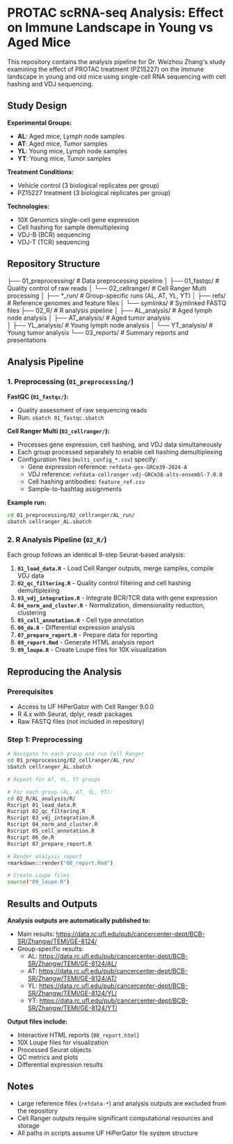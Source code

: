 # PROTAC scRNA-seq Analysis: Effect on Immune Landscape in Young vs Aged Mice

This repository contains the analysis pipeline for Dr. Weizhou Zhang's study examining the effect of PROTAC treatment (PZ15227) on the immune landscape in young and old mice using single-cell RNA sequencing with cell hashing and VDJ sequencing.

## Study Design

**Experimental Groups:**
- **AL**: Aged mice, Lymph node samples
- **AT**: Aged mice, Tumor samples  
- **YL**: Young mice, Lymph node samples
- **YT**: Young mice, Tumor samples

**Treatment Conditions:**
- Vehicle control (3 biological replicates per group)
- PZ15227 treatment (3 biological replicates per group)

**Technologies:**
- 10X Genomics single-cell gene expression
- Cell hashing for sample demultiplexing
- VDJ-B (BCR) sequencing
- VDJ-T (TCR) sequencing

## Repository Structure

├── 01_preprocessing/          # Data preprocessing pipeline
│   ├── 01_fastqc/            # Quality control of raw reads
│   └── 02_cellranger/        # Cell Ranger Multi processing
│       ├── *_run/            # Group-specific runs (AL, AT, YL, YT)
│       ├── refs/             # Reference genomes and feature files
│       └── symlinks/         # Symlinked FASTQ files
├── 02_R/                     # R analysis pipeline
│   ├── AL_analysis/          # Aged lymph node analysis
│   ├── AT_analysis/          # Aged tumor analysis  
│   ├── YL_analysis/          # Young lymph node analysis
│   └── YT_analysis/          # Young tumor analysis
└── 03_reports/               # Summary reports and presentations

## Analysis Pipeline

### 1. Preprocessing (`01_preprocessing/`)

**FastQC (`01_fastqc/`):**
- Quality assessment of raw sequencing reads
- Run: `sbatch 01_fastqc.sbatch`

**Cell Ranger Multi (`02_cellranger/`):**
- Processes gene expression, cell hashing, and VDJ data simultaneously
- Each group processed separately to enable cell hashing demultiplexing
- Configuration files (`multi_config_*.csv`) specify:
  - Gene expression reference: `refdata-gex-GRCm39-2024-A`
  - VDJ reference: `refdata-cellranger-vdj-GRCm38-alts-ensembl-7.0.0`
  - Cell hashing antibodies: `feature_ref.csv`
  - Sample-to-hashtag assignments

**Example run:**
```bash
cd 01_preprocessing/02_cellranger/AL_run/
sbatch cellranger_AL.sbatch
```

### 2. R Analysis Pipeline (`02_R/`)

Each group follows an identical 9-step Seurat-based analysis:

1. **`01_load_data.R`** - Load Cell Ranger outputs, merge samples, compile VDJ data
2. **`02_qc_filtering.R`** - Quality control filtering and cell hashing demultiplexing  
3. **`03_vdj_integration.R`** - Integrate BCR/TCR data with gene expression
4. **`04_norm_and_cluster.R`** - Normalization, dimensionality reduction, clustering
5. **`05_cell_annotation.R`** - Cell type annotation
6. **`06_de.R`** - Differential expression analysis
7. **`07_prepare_report.R`** - Prepare data for reporting
8. **`08_report.Rmd`** - Generate HTML analysis report
9. **`09_loupe.R`** - Create Loupe files for 10X visualization

## Reproducing the Analysis

### Prerequisites
- Access to UF HiPerGator with Cell Ranger 9.0.0
- R 4.x with Seurat, dplyr, readr packages
- Raw FASTQ files (not included in repository)

### Step 1: Preprocessing

```bash
# Navigate to each group and run Cell Ranger
cd 01_preprocessing/02_cellranger/AL_run/
sbatch cellranger_AL.sbatch

# Repeat for AT, YL, YT groups

# For each group (AL, AT, YL, YT):
cd 02_R/AL_analysis/R/
Rscript 01_load_data.R
Rscript 02_qc_filtering.R
Rscript 03_vdj_integration.R
Rscript 04_norm_and_cluster.R
Rscript 05_cell_annotation.R
Rscript 06_de.R
Rscript 07_prepare_report.R

# Render analysis report
rmarkdown::render("08_report.Rmd")

# Create Loupe files
source("09_loupe.R")
```

## Results and Outputs

**Analysis outputs are automatically published to:**
- Main results: https://data.rc.ufl.edu/pub/cancercenter-dept/BCB-SR/Zhangw/TEMI/GE-8124/
- Group-specific results:
  - AL: https://data.rc.ufl.edu/pub/cancercenter-dept/BCB-SR/Zhangw/TEMI/GE-8124/AL/
  - AT: https://data.rc.ufl.edu/pub/cancercenter-dept/BCB-SR/Zhangw/TEMI/GE-8124/AT/
  - YL: https://data.rc.ufl.edu/pub/cancercenter-dept/BCB-SR/Zhangw/TEMI/GE-8124/YL/
  - YT: https://data.rc.ufl.edu/pub/cancercenter-dept/BCB-SR/Zhangw/TEMI/GE-8124/YT/

**Output files include:**
- Interactive HTML reports (`08_report.html`)
- 10X Loupe files for visualization
- Processed Seurat objects
- QC metrics and plots
- Differential expression results

## Notes

- Large reference files (`refdata-*`) and analysis outputs are excluded from the repository
- Cell Ranger outputs require significant computational resources and storage
- All paths in scripts assume UF HiPerGator file system structure
